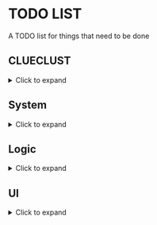 # TODO LIST
A TODO list for things that need to be done

## CLUECLUST

<details>
<summary>Click to expand</summary>

TODO-list for things relating to the CLUECLUST sub-process

### Noise Metadata
Investigate whether the metadata needs to contain an entry for the noise data points, and if so, add it.

### Code Cleanup
Go through the code and _lightly_ clean up/add comments

</details>

## System

<details>
<summary>Click to expand</summary>

TODO-list for systemwide changes, such as OS compatability

### Windows Compatability
Ensure that the logic and the UI both work on windows

### Copy, Write and Read Evaluation
Evaluate whether the copy, write and reads of the program are correct and safe

</details>

## Logic

<details>
<summary>Click to expand</summary>

TODO-list for things relating to the logic of the core program

### Logging Verbosity
Add logging verbosity

### Go Through All TODOs In The Code
There are scattered TODOs in the code, go through them and fix them

### Clean Up Code
Add comments to everything not commented, split the code in the files into sections, fix naming conventions

### Delete Temp Files Option
Add an option for deleting temporary files (intermediate clustering rounds, intermediate input data etc)

### Exception Handling
Toplevel exception handling

</details>

## UI

<details>
<summary>Click to expand</summary>

TODO-list for things relating to the UI

### Current Round Pointer
Add a visible pointer to the current round to be ran

### Error Textbox
Special textbox for displaying unrecovarable errors

### Better Design
Investigate options for a better looking UI design (in the designer and existing code)

</details>
